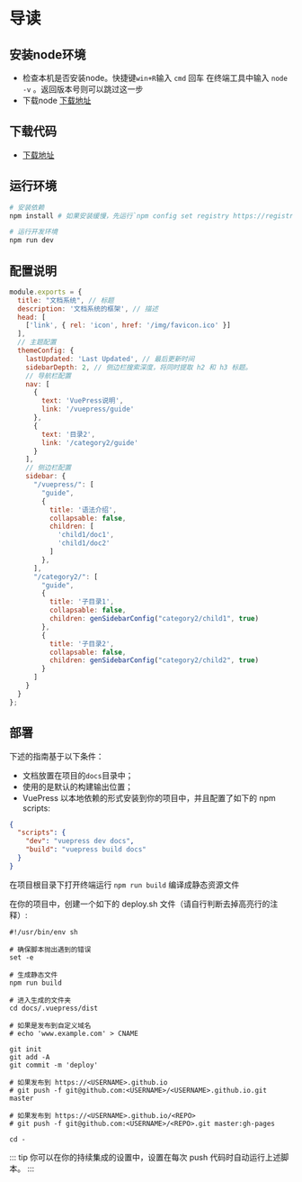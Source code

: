# 导读

## 安装node环境
- 检查本机是否安装node。快捷键`win+R`输入 `cmd` 回车 在终端工具中输入 `node -v` 。返回版本号则可以跳过这一步
- 下载node [下载地址](https://nodejs.org/en/)

## 下载代码
- [下载地址](https://oa.sellerpro.top:5001/d/f/596381828242259227)


## 运行环境
```bash
# 安装依赖
npm install # 如果安装缓慢，先运行`npm config set registry https://registry.npm.taobao.org` 再执行

# 运行开发环境
npm run dev
```


## 配置说明
```js
module.exports = {
  title: "文档系统", // 标题
  description: '文档系统的框架', // 描述
  head: [ 
    ['link', { rel: 'icon', href: '/img/favicon.ico' }]
  ],
  // 主题配置
  themeConfig: {
    lastUpdated: 'Last Updated', // 最后更新时间
    sidebarDepth: 2, // 侧边栏搜索深度，将同时提取 h2 和 h3 标题。
    // 导航栏配置
    nav: [
      {
        text: 'VuePress说明',
        link: '/vuepress/guide'
      },
      {
        text: '目录2',
        link: '/category2/guide'
      }
    ],
    // 侧边栏配置
    sidebar: {
      "/vuepress/": [
        "guide",
        {
          title: '语法介绍',
          collapsable: false,
          children: [
            'child1/doc1',
            'child1/doc2'
          ]
        },
      ],
      "/category2/": [
        "guide",
        {
          title: '子目录1',
          collapsable: false,
          children: genSidebarConfig("category2/child1", true)
        },
        {
          title: '子目录2',
          collapsable: false,
          children: genSidebarConfig("category2/child2", true)
        }
      ]
    }
  }
};
```

## 部署
下述的指南基于以下条件：
- 文档放置在项目的`docs`目录中；
- 使用的是默认的构建输出位置；
- VuePress 以本地依赖的形式安装到你的项目中，并且配置了如下的 npm scripts:

```json
{
  "scripts": {
    "dev": "vuepress dev docs",
    "build": "vuepress build docs"
  }
}
```

在项目根目录下打开终端运行 `npm run build` 编译成静态资源文件

在你的项目中，创建一个如下的 deploy.sh 文件（请自行判断去掉高亮行的注释）:

``` bash{13,20,23}
#!/usr/bin/env sh

# 确保脚本抛出遇到的错误
set -e

# 生成静态文件
npm run build

# 进入生成的文件夹
cd docs/.vuepress/dist

# 如果是发布到自定义域名
# echo 'www.example.com' > CNAME

git init
git add -A
git commit -m 'deploy'

# 如果发布到 https://<USERNAME>.github.io
# git push -f git@github.com:<USERNAME>/<USERNAME>.github.io.git master

# 如果发布到 https://<USERNAME>.github.io/<REPO>
# git push -f git@github.com:<USERNAME>/<REPO>.git master:gh-pages

cd -
```

::: tip
你可以在你的持续集成的设置中，设置在每次 push 代码时自动运行上述脚本。
:::